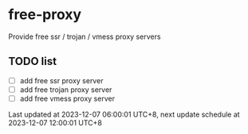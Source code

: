 
# free-proxy
Provide free ssr / trojan / vmess proxy servers


## TODO list
- [ ] add free ssr proxy server
- [ ] add free trojan proxy server
- [ ] add free vmess proxy server

Last updated at 2023-12-07 06:00:01 UTC+8, next update schedule at 2023-12-07 12:00:01 UTC+8

